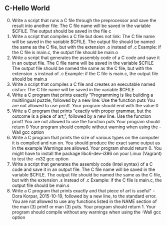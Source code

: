 ## C-Hello World
0. Write a script that runs a C file through the preprocessor and save the result into another file: The C file name will be saved in the variable $CFILE. The output should be saved in the file c
1. Write a script that compiles a C file but does not link: The C file name will be saved in the variable $CFILE. The output file should be named the same as the C file, but with the extension .o instead of .c Example: if the C file is main.c, the output file should be main.o
2. Write a script that generates the assembly code of a C code and save it in an output file. The C file name will be saved in the variable $CFILE The output file should be named the same as the C file, but with the extension .s instead of .c Example: if the C file is main.c, the output file should be main.s
3. Write a script that compiles a C file and creates an executable named cisfun: The C file name will be saved in the variable $CFILE
4. Write a C program that prints exactly "Programming is like building a multilingual puzzle, followed by a new line: Use the function puts You are not allowed to use printf. Your program should end with the value 0
5. Write a C program that prints "exactly with proper grammar, but the outcome is a piece of art,", followed by a new line. Use the function printf You are not allowed to use the function puts Your program should return 0 Your program should compile without warning when using the -Wall gcc option
6. Write a C program that prints the size of various types on the computer it is compiled and run on. You should produce the exact same output as in the example Warnings are allowed. Your program should return 0. You might have to install the package libc6-dev-i386 on your Linux (Vagrant) to test the -m32 gcc option
7. Write a script that generates the assembly code (Intel syntax) of a C code and save it in an output file. The C file name will be saved in the variable $CFILE. The output file should be named the same as the C file, but with the extension .s instead of .c Example: if the C file is main.c, the output file should be main.s
8. Write a C program that prints exactly and that piece of art is useful" - Dora Korpar, 2015-10-19, followed by a new line, to the standard error. You are not allowed to use any functions listed in the NAME section of the man (3) printf or man (3) puts. Your program should return 1. Your program should compile without any warnings when using the -Wall gcc option









